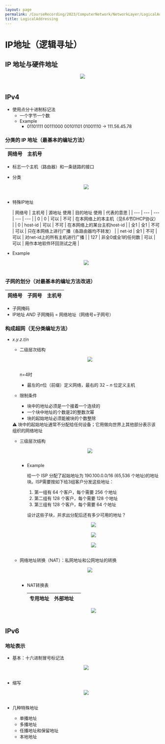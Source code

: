 ```yaml
---
layout: page
permalink: /CourseRecording/2023/ComputerNetwork/NetworkLayer/LogicalAddressing/index.html
title: LogicalAddressing
---
```


# IP地址（逻辑寻址）

## **IP 地址与硬件地址**

<div style="display: flex; justify-content: center;">
    <img src="https://cryoushiwo.oss-cn-hangzhou.aliyuncs.com/course-recording/202409072218687.png" style="max-width: 80%; height: auto;">
</div><br>

## IPv4

- 使用点分十进制标记法
    - 一个字节一个数
    - Example
        - 01101111 00111000 00101101 01001110 $\rightarrow$ 111.56.45.78

### 分类的 IP 地址（最基本的编址方法）

| 网络号 | 主机号 |
| --- | --- |
- 标志一个主机（路由器）和一条链路的接口
- 分类
    
    <div style="display: flex; justify-content: center;">
        <img src="https://cryoushiwo.oss-cn-hangzhou.aliyuncs.com/course-recording/202409072218879.png" style="max-width: 80%; height: auto;">
    </div><br>
    
- 特殊IP地址
    
    
    | 网络号 | 主机号 | 源地址
    使用 | 目的地址
    使用 | 代表的意思 |
    | --- | --- | --- | --- | --- |
    | 0 | 0 | 可以 | 不可 | 在本网络上的本主机（见6.6节DHCP协议） |
    | 0 | host-id | 可以 | 不可 | 在本网络上的某台主机host-id |
    | 全1 | 全1 | 不可 | 可以 | 只在本网络上进行广播（各路由器均不转发） |
    | net-id | 全1 | 不可 | 可以 | 对net-id上的所有主机进行广播 |
    | 127 | 非全0或全1的任何数 | 可以 | 可以 | 用作本地软件环回测试之用 |
- Example
    
    <div style="display: flex; justify-content: center;">
        <img src="https://cryoushiwo.oss-cn-hangzhou.aliyuncs.com/course-recording/202409072218122.png" style="max-width: 80%; height: auto;">
    </div><br>
    

### 子网的划分（对最基本的编址方法改进）

| 网络号 | 子网号 | 主机号 |
| --- | --- | --- |
- 子网掩码
- IP地址 $AND$ 子网掩码 = 网络地址（网络号+子网号）

### 构成超网（无分类编址方法）

- $x.y.z.t/n$
    - 二级层次结构
        
        <div style="display: flex; justify-content: center;">
            <img src="https://cryoushiwo.oss-cn-hangzhou.aliyuncs.com/course-recording/202409072218982.png" style="max-width: 80%; height: auto;">
        </div><br>
        
        n=4时
        
        - 最左的$n$位（前缀）定义网络，最右的 $32-n$ 位定义主机
    - 限制条件
        - 块中的地址必须是一个接着一个连续的
        - 一个块中地址的个数是2的整数次幂
        - 块的起始地址必须能被块的个数整除
    
    <aside>
    ⚠️ 块中的起始地址通常不分配给任何设备；它用做向世界上其他部分表示该组织的网络地址
    
    </aside>
    
    - 三级层次结构
        
        <div style="display: flex; justify-content: center;">
            <img src="https://cryoushiwo.oss-cn-hangzhou.aliyuncs.com/course-recording/202409072218699.png" style="max-width: 80%; height: auto;">
        </div><br>
        
        - Example
            
            给一个 ISP 分配了起始地址为 190.100.0.0/16 (65,536 个地址)的地址块。ISP需要按如下给3组客户分发这些地址：
            
            1. 第一组有 64 个客户，每个需要 256 个地址
            2. 第二组有 128 个客户，每个需要 128 个地址
            3. 第三组有 128 个客户，每个需要 64 个地址
            
            设计这些子块，并求出分配后还有多少可用的地址？
            
            <div style="display: flex; justify-content: center;">
                <img src="https://cryoushiwo.oss-cn-hangzhou.aliyuncs.com/course-recording/202409072218442.png" style="max-width: 80%; height: auto;">
            </div><br>
            
            <div style="display: flex; justify-content: center;">
                <img src="https://cryoushiwo.oss-cn-hangzhou.aliyuncs.com/course-recording/202409072218096.png" style="max-width: 80%; height: auto;">
            </div><br>
            
            <div style="display: flex; justify-content: center;">
                <img src="https://cryoushiwo.oss-cn-hangzhou.aliyuncs.com/course-recording/202409072219058.png" style="max-width: 80%; height: auto;">
            </div><br>
            
    - 网络地址转换（NAT）：私网地址和公网地址的转换
        
        <div style="display: flex; justify-content: center;">
            <img src="https://cryoushiwo.oss-cn-hangzhou.aliyuncs.com/course-recording/202409072219682.png" style="max-width: 80%; height: auto;">
        </div><br>
        
        - NAT转换表
            
            
            | 专用地址 | 外部地址 |  |
            | --- | --- | --- |
            
            <div style="display: flex; justify-content: center;">
                <img src="https://cryoushiwo.oss-cn-hangzhou.aliyuncs.com/course-recording/202409072219639.png" style="max-width: 80%; height: auto;">
            </div><br>
            
        

## IPv6

### 地址表示

- 基本：十六进制冒号标记法
    
    <div style="display: flex; justify-content: center;">
        <img src="https://cryoushiwo.oss-cn-hangzhou.aliyuncs.com/course-recording/202409072219440.png" style="max-width: 80%; height: auto;">
    </div><br>
    
- 缩写
    
    <div style="display: flex; justify-content: center;">
        <img src="https://cryoushiwo.oss-cn-hangzhou.aliyuncs.com/course-recording/202409072219687.png" style="max-width: 80%; height: auto;">
    </div><br>
    
- 几种特殊地址
    - 单播地址
    - 多播地址
    - 任播地址和保留地址
    - 本地地址